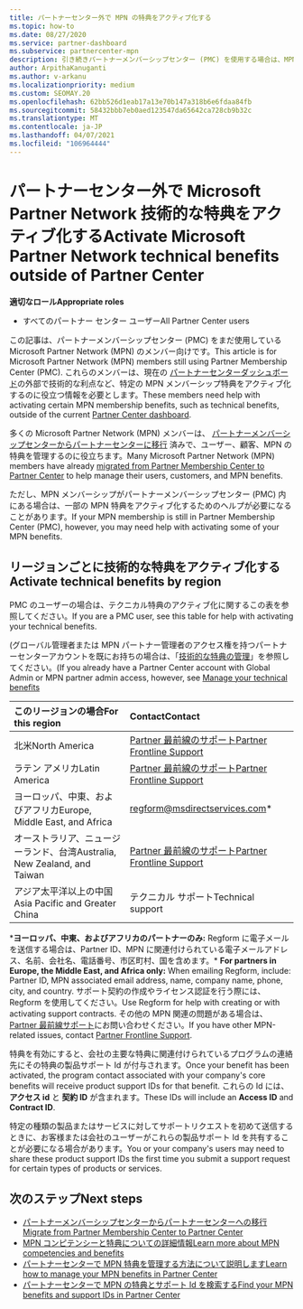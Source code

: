 ```yaml
---
title: パートナーセンター外で MPN の特典をアクティブ化する
ms.topic: how-to
ms.date: 08/27/2020
ms.service: partner-dashboard
ms.subservice: partnercenter-mpn
description: 引き続きパートナーメンバーシップセンター (PMC) を使用する場合は、MPN テクニカルサポートの特典をアクティブ化して特典のサポート Id を提供するために、お問い合わせ先に関するページをご覧ください。
author: ArpithaKanuganti
ms.author: v-arkanu
ms.localizationpriority: medium
ms.custom: SEOMAY.20
ms.openlocfilehash: 62bb526d1eab17a13e70b147a318b6e6fdaa84fb
ms.sourcegitcommit: 58432bbb7eb0aed123547da65642ca728cb9b32c
ms.translationtype: MT
ms.contentlocale: ja-JP
ms.lasthandoff: 04/07/2021
ms.locfileid: "106964444"
---
```

# <a name="activate-microsoft-partner-network-technical-benefits-outside-of-partner-center"></a><span data-ttu-id="9eed0-103">パートナーセンター外で Microsoft Partner Network 技術的な特典をアクティブ化する</span><span class="sxs-lookup"><span data-stu-id="9eed0-103">Activate Microsoft Partner Network technical benefits outside of Partner Center</span></span>


<span data-ttu-id="9eed0-104">**適切なロール**</span><span class="sxs-lookup"><span data-stu-id="9eed0-104">**Appropriate roles**</span></span>

- <span data-ttu-id="9eed0-105">すべてのパートナー センター ユーザー</span><span class="sxs-lookup"><span data-stu-id="9eed0-105">All Partner Center users</span></span>

<span data-ttu-id="9eed0-106">この記事は、パートナーメンバーシップセンター (PMC) をまだ使用している Microsoft Partner Network (MPN) のメンバー向けです。</span><span class="sxs-lookup"><span data-stu-id="9eed0-106">This article is for Microsoft Partner Network (MPN) members still using Partner Membership Center (PMC).</span></span> <span data-ttu-id="9eed0-107">これらのメンバーは、現在の [パートナーセンターダッシュボード](https://partner.microsoft.com/dashboard)の外部で技術的な利点など、特定の MPN メンバーシップ特典をアクティブ化するのに役立つ情報を必要とします。</span><span class="sxs-lookup"><span data-stu-id="9eed0-107">These members need help with activating certain MPN membership benefits, such as technical benefits, outside of the current [Partner Center dashboard](https://partner.microsoft.com/dashboard).</span></span>

<span data-ttu-id="9eed0-108">多くの Microsoft Partner Network (MPN) メンバーは、 [パートナーメンバーシップセンターからパートナーセンターに移行](prepare-pmc-pc-migration.md) 済みで、ユーザー、顧客、MPN の特典を管理するのに役立ちます。</span><span class="sxs-lookup"><span data-stu-id="9eed0-108">Many Microsoft Partner Network (MPN) members have already [migrated from Partner Membership Center to Partner Center](prepare-pmc-pc-migration.md) to help manage their users, customers, and MPN benefits.</span></span>

<span data-ttu-id="9eed0-109">ただし、MPN メンバーシップがパートナーメンバーシップセンター (PMC) 内にある場合は、一部の MPN 特典をアクティブ化するためのヘルプが必要になることがあります。</span><span class="sxs-lookup"><span data-stu-id="9eed0-109">If your MPN membership is still in Partner Membership Center (PMC), however, you may need help with activating some of your MPN benefits.</span></span>

## <a name="activate-technical-benefits-by-region"></a><span data-ttu-id="9eed0-110">リージョンごとに技術的な特典をアクティブ化する</span><span class="sxs-lookup"><span data-stu-id="9eed0-110">Activate technical benefits by region</span></span>

<span data-ttu-id="9eed0-111">PMC のユーザーの場合は、テクニカル特典のアクティブ化に関するこの表を参照してください。</span><span class="sxs-lookup"><span data-stu-id="9eed0-111">If you are a PMC user, see this table for help with activating your technical benefits.</span></span>

<span data-ttu-id="9eed0-112">(グローバル管理者または MPN パートナー管理者のアクセス権を持つパートナーセンターアカウントを既にお持ちの場合は、「[技術的な特典の管理](https://docs.microsoft.com/partner-center/manage-your-partner-network-benefits#manage-technical-benefits)」を参照してください。</span><span class="sxs-lookup"><span data-stu-id="9eed0-112">(If you already have a Partner Center account with Global Admin or MPN partner admin access, however, see [Manage your technical benefits](https://docs.microsoft.com/partner-center/manage-your-partner-network-benefits#manage-technical-benefits)</span></span>

|<span data-ttu-id="9eed0-113">このリージョンの場合</span><span class="sxs-lookup"><span data-stu-id="9eed0-113">For this region</span></span>  | <span data-ttu-id="9eed0-114">Contact</span><span class="sxs-lookup"><span data-stu-id="9eed0-114">Contact</span></span> |
|:--------|:------------|
|<span data-ttu-id="9eed0-115">北米</span><span class="sxs-lookup"><span data-stu-id="9eed0-115">North America</span></span>  | [<span data-ttu-id="9eed0-116">Partner 最前線のサポート</span><span class="sxs-lookup"><span data-stu-id="9eed0-116">Partner Frontline Support</span></span>](https://partner.microsoft.com/support?issueid=300-0042)  |
|<span data-ttu-id="9eed0-117">ラテン アメリカ</span><span class="sxs-lookup"><span data-stu-id="9eed0-117">Latin America</span></span>  | [<span data-ttu-id="9eed0-118">Partner 最前線のサポート</span><span class="sxs-lookup"><span data-stu-id="9eed0-118">Partner Frontline Support</span></span>](https://partner.microsoft.com/support?issueid=300-0042)  |
|<span data-ttu-id="9eed0-119">ヨーロッパ、中東、およびアフリカ</span><span class="sxs-lookup"><span data-stu-id="9eed0-119">Europe, Middle East, and Africa</span></span>  | [regform@msdirectservices.com](mailto:regform@msdirectservices.com)*  |
|<span data-ttu-id="9eed0-120">オーストラリア、ニュージーランド、台湾</span><span class="sxs-lookup"><span data-stu-id="9eed0-120">Australia, New Zealand, and Taiwan</span></span>  | [<span data-ttu-id="9eed0-121">Partner 最前線のサポート</span><span class="sxs-lookup"><span data-stu-id="9eed0-121">Partner Frontline Support</span></span>](https://partner.microsoft.com/support?issueid=300-0042)  |
|<span data-ttu-id="9eed0-122">アジア太平洋以上の中国</span><span class="sxs-lookup"><span data-stu-id="9eed0-122">Asia Pacific and Greater China</span></span>  | <span data-ttu-id="9eed0-123">テクニカル サポート</span><span class="sxs-lookup"><span data-stu-id="9eed0-123">Technical support</span></span>  |

<span data-ttu-id="9eed0-124">\***ヨーロッパ、中東、およびアフリカのパートナーのみ:** Regform に電子メールを送信する場合は、Partner ID、MPN に関連付けられている電子メールアドレス、名前、会社名、電話番号、市区町村、国を含めます。</span><span class="sxs-lookup"><span data-stu-id="9eed0-124">\* **For partners in Europe, the Middle East, and Africa only:** When emailing Regform, include: Partner ID, MPN associated email address, name, company name, phone, city, and country.</span></span> <span data-ttu-id="9eed0-125">サポート契約の作成やライセンス認証を行う際には、Regform を使用してください。</span><span class="sxs-lookup"><span data-stu-id="9eed0-125">Use Regform for help with creating or with activating support contracts.</span></span> <span data-ttu-id="9eed0-126">その他の MPN 関連の問題がある場合は、 [Partner 最前線サポート](https://partner.microsoft.com/support?issueid=300-0042)にお問い合わせください。</span><span class="sxs-lookup"><span data-stu-id="9eed0-126">If you have other MPN-related issues, contact [Partner Frontline Support](https://partner.microsoft.com/support?issueid=300-0042).</span></span>

<span data-ttu-id="9eed0-127">特典を有効にすると、会社の主要な特典に関連付けられているプログラムの連絡先にその特典の製品サポート Id が付与されます。</span><span class="sxs-lookup"><span data-stu-id="9eed0-127">Once your benefit has been activated, the program contact associated with your company's core benefits will receive product support IDs for that benefit.</span></span> <span data-ttu-id="9eed0-128">これらの Id には、 **アクセス id** と **契約 ID** が含まれます。</span><span class="sxs-lookup"><span data-stu-id="9eed0-128">These IDs will include an **Access ID** and **Contract ID**.</span></span> 

<span data-ttu-id="9eed0-129">特定の種類の製品またはサービスに対してサポートリクエストを初めて送信するときに、お客様または会社のユーザーがこれらの製品サポート Id を共有することが必要になる場合があります。</span><span class="sxs-lookup"><span data-stu-id="9eed0-129">You or your company's users may need to share these product support IDs the first time you submit a support request for certain types of products or services.</span></span>

## <a name="next-steps"></a><span data-ttu-id="9eed0-130">次のステップ</span><span class="sxs-lookup"><span data-stu-id="9eed0-130">Next steps</span></span>

- [<span data-ttu-id="9eed0-131">パートナーメンバーシップセンターからパートナーセンターへの移行</span><span class="sxs-lookup"><span data-stu-id="9eed0-131">Migrate from Partner Membership Center to Partner Center</span></span>](prepare-pmc-pc-migration.md)
- [<span data-ttu-id="9eed0-132">MPN コンピテンシーと特典についての詳細情報</span><span class="sxs-lookup"><span data-stu-id="9eed0-132">Learn more about MPN competencies and benefits</span></span>](learn-about-competencies.md)
- [<span data-ttu-id="9eed0-133">パートナーセンターで MPN 特典を管理する方法について説明します</span><span class="sxs-lookup"><span data-stu-id="9eed0-133">Learn how to manage your MPN benefits in Partner Center</span></span>](manage-your-partner-network-benefits.md)
- [<span data-ttu-id="9eed0-134">パートナーセンターで MPN の特典とサポート Id を検索する</span><span class="sxs-lookup"><span data-stu-id="9eed0-134">Find your MPN benefits and support IDs in Partner Center</span></span>](mpn-find-benefits.md)
